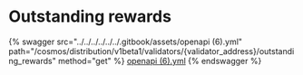 # Outstanding rewards

{% swagger src="../../../../../../.gitbook/assets/openapi (6).yml" path="/cosmos/distribution/v1beta1/validators/{validator_address}/outstanding_rewards" method="get" %}
[openapi (6).yml](<../../../../../../.gitbook/assets/openapi (6).yml>)
{% endswagger %}
